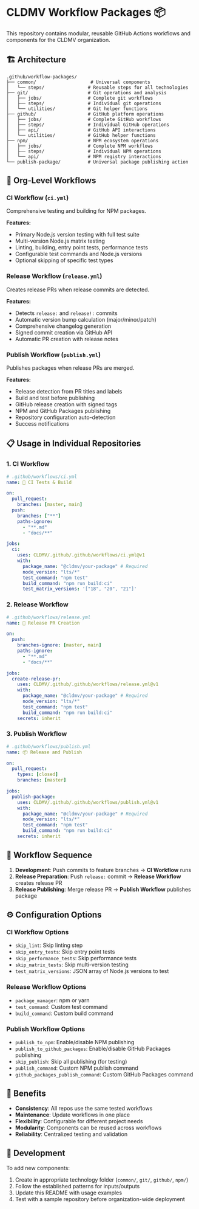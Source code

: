 # CLDMV Workflow Packages 📦

This repository contains modular, reusable GitHub Actions workflows and components for the CLDMV organization.

## 🏗️ Architecture

```
.github/workflow-packages/
├── common/                    # Universal components
│   └── steps/                # Reusable steps for all technologies
├── git/                      # Git operations and analysis
│   ├── jobs/                 # Complete git workflows
│   ├── steps/                # Individual git operations
│   └── utilities/            # Git helper functions
├── github/                   # GitHub platform operations
│   ├── jobs/                 # Complete GitHub workflows
│   ├── steps/                # Individual GitHub operations
│   ├── api/                  # GitHub API interactions
│   └── utilities/            # GitHub helper functions
├── npm/                      # NPM ecosystem operations
│   ├── jobs/                 # Complete NPM workflows
│   ├── steps/                # Individual NPM operations
│   └── api/                  # NPM registry interactions
└── publish-package/          # Universal package publishing action
```

## 🚀 Org-Level Workflows

### CI Workflow (`ci.yml`)

Comprehensive testing and building for NPM packages.

**Features:**

- Primary Node.js version testing with full test suite
- Multi-version Node.js matrix testing
- Linting, building, entry point tests, performance tests
- Configurable test commands and Node.js versions
- Optional skipping of specific test types

### Release Workflow (`release.yml`)

Creates release PRs when release commits are detected.

**Features:**

- Detects `release:` and `release!:` commits
- Automatic version bump calculation (major/minor/patch)
- Comprehensive changelog generation
- Signed commit creation via GitHub API
- Automatic PR creation with release notes

### Publish Workflow (`publish.yml`)

Publishes packages when release PRs are merged.

**Features:**

- Release detection from PR titles and labels
- Build and test before publishing
- GitHub release creation with signed tags
- NPM and GitHub Packages publishing
- Repository configuration auto-detection
- Success notifications

## 📋 Usage in Individual Repositories

### 1. CI Workflow

```yaml
# .github/workflows/ci.yml
name: 🧪 CI Tests & Build

on:
  pull_request:
    branches: [master, main]
  push:
    branches: ["**"]
    paths-ignore:
      - "**.md"
      - "docs/**"

jobs:
  ci:
    uses: CLDMV/.github/.github/workflows/ci.yml@v1
    with:
      package_name: "@cldmv/your-package" # Required
      node_version: "lts/*"
      test_command: "npm test"
      build_command: "npm run build:ci"
      test_matrix_versions: '["18", "20", "21"]'
```

### 2. Release Workflow

```yaml
# .github/workflows/release.yml
name: 🚀 Release PR Creation

on:
  push:
    branches-ignore: [master, main]
    paths-ignore:
      - "**.md"
      - "docs/**"

jobs:
  create-release-pr:
    uses: CLDMV/.github/.github/workflows/release.yml@v1
    with:
      package_name: "@cldmv/your-package" # Required
      node_version: "lts/*"
      test_command: "npm test"
      build_command: "npm run build:ci"
    secrets: inherit
```

### 3. Publish Workflow

```yaml
# .github/workflows/publish.yml
name: 📦 Release and Publish

on:
  pull_request:
    types: [closed]
    branches: [master]

jobs:
  publish-package:
    uses: CLDMV/.github/.github/workflows/publish.yml@v1
    with:
      package_name: "@cldmv/your-package" # Required
      node_version: "lts/*"
      test_command: "npm test"
      build_command: "npm run build:ci"
    secrets: inherit
```

## 🔄 Workflow Sequence

1. **Development**: Push commits to feature branches → **CI Workflow** runs
2. **Release Preparation**: Push `release:` commit → **Release Workflow** creates release PR
3. **Release Publishing**: Merge release PR → **Publish Workflow** publishes package

## ⚙️ Configuration Options

### CI Workflow Options

- `skip_lint`: Skip linting step
- `skip_entry_tests`: Skip entry point tests
- `skip_performance_tests`: Skip performance tests
- `skip_matrix_tests`: Skip multi-version testing
- `test_matrix_versions`: JSON array of Node.js versions to test

### Release Workflow Options

- `package_manager`: npm or yarn
- `test_command`: Custom test command
- `build_command`: Custom build command

### Publish Workflow Options

- `publish_to_npm`: Enable/disable NPM publishing
- `publish_to_github_packages`: Enable/disable GitHub Packages publishing
- `skip_publish`: Skip all publishing (for testing)
- `publish_command`: Custom NPM publish command
- `github_packages_publish_command`: Custom GitHub Packages command

## 🎯 Benefits

- **Consistency**: All repos use the same tested workflows
- **Maintenance**: Update workflows in one place
- **Flexibility**: Configurable for different project needs
- **Modularity**: Components can be reused across workflows
- **Reliability**: Centralized testing and validation

## 🔧 Development

To add new components:

1. Create in appropriate technology folder (`common/`, `git/`, `github/`, `npm/`)
2. Follow the established patterns for inputs/outputs
3. Update this README with usage examples
4. Test with a sample repository before organization-wide deployment
